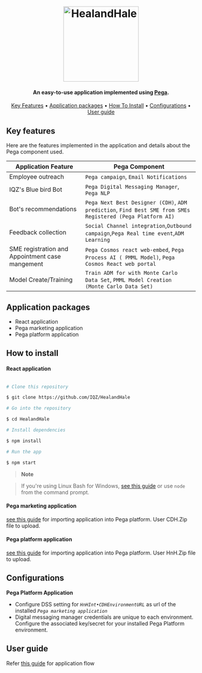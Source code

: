 ﻿

<h1 align="center">
<a href="https://devpost.com/software/heal-hale"><img src="https://iqzplus.com/images/hackathonHealAndHale.svg" alt="HealandHale" width="200"></a>
</h1>

<h4 align="center">An easy-to-use application implemented using <a href="https://www.pega.com" target="_blank">Pega</a>.</h4>

<p align="center">
<a href="#key-features"> Key Features</a> •
<a href="#application-packages">Application packages</a> •
<a href="#how-to-install">How To Install</a> •
<a href="#configurations">Configurations</a> •
<a href="#user-guide">User guide</a>
</p>

## Key features
Here are the features implemented in the application and details about the Pega component used.


|  Application Feature              |Pega Component                                                  |
|----------------|-------------------------------|
|Employee outreach|`Pega campaign`, `Email Notifications`            |
|IQZ's Blue bird Bot          |`Pega Digital Messaging Manager`, `Pega NLP`            |
|Bot's recommendations          |`Pega Next Best Designer (CDH)`, `ADM prediction`, `Find Best SME from SMEs Registered (Pega Platform AI)`|
|Feedback collection| `Social Channel integration`,`Outbound campaign`,`Pega Real time event`,`ADM Learning`
|SME registration and Appointment case mangement| `Pega Cosmos react web-embed`, `Pega Process AI ( PMML Model)`, `Pega Cosmos React web portal`
|Model Create/Training| `Train ADM for with Monte Carlo Data Set`, `PMML Model Creation (Monte Carlo Data Set)`



## Application packages

* React application
* Pega marketing application
* Pega platform application


## How to install

#### React application

```bash

# Clone this repository

$ git clone https://github.com/IQZ/HealandHale

# Go into the repository

$ cd HealandHale

# Install dependencies

$ npm install

# Run the app

$ npm start

```

> **Note**

> If you're using Linux Bash for Windows, [see this guide](https://www.howtogeek.com/261575/how-to-run-graphical-linux-desktop-applications-from-windows-10s-bash-shell/) or use `node` from the command prompt.

#### Pega marketing application

[see this guide](https://academy.pega.com/topic/importing-application-archive/v1) for importing application into Pega platform. User CDH.Zip file to upload.

#### Pega platform application

[see this guide](https://academy.pega.com/topic/importing-application-archive/v1) for importing application into Pega platform. User HnH.Zip file to upload.

## Configurations
**Pega Platform Application**
* Configure DSS setting for *`HnHInt•CDHEnvironmentURL`* as url of the  installed *`Pega marketing application`*
* Digital messaging manager credentials are unique to each environment. Configure the associated key/secret for your installed Pega Platform environment.


## User guide

Refer [this guide](https://github.com/IQZ/Healandhale/userguide.pdf) for application flow

